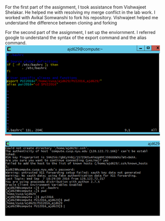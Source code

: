 For the first part of the assignment, I took assistance from Vishwajeet Shelakar. 
He helped me with resolving my merge conflict in the lab work. 
I worked with Avikal Somwanshi to fork his repository. Vishwajeet helped me understand the difference between cloning and forking


For the second part of the assignment, I set up the enviornment. I referred google to understand the syntax of the export command and the alias command.
![Screenshot 1 Assignment 2](Bashrc_image.PNG)
 
![Screenshot 2 Assignment 2](Using_alias.PNG)  

